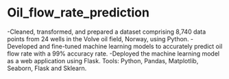 # Oil_flow_rate_prediction
-Cleaned, transformed, and prepared a dataset comprising 8,740 data points from 24 wells in the Volve oil field, Norway, using Python.
-Developed and fine-tuned machine learning models to accurately predict oil flow rate with a 99% accuracy rate. 
-Deployed the machine learning model as a web application using Flask.
Tools: Python, Pandas, Matplotlib, Seaborn, Flask and Sklearn.
